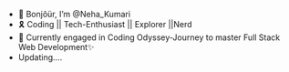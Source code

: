 - 👋 Bonjôür, I’m @Neha_Kumari
- 🎗️ Coding || Tech-Enthusiast || Explorer ||Nerd
- 🌱 Currently engaged in Coding Odyssey-Journey to master Full Stack Web Development✨
- Updating....

<!---
Nkovaturient/Nkovaturient is a ✨ special ✨ repository because its `README.md` (this file) appears on your GitHub profile.
You can click the Preview link to take a look at your changes.
--->
